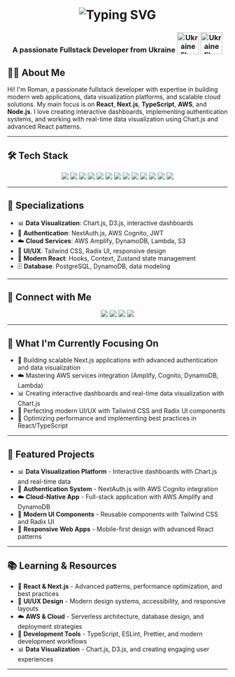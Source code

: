 
<!--
**romantsyhulov/romantsyhulov** is a ✨ _special_ ✨ repository because its `README.md` (this file) appears on your GitHub profile.
-->

<div align="center">
  <h1 align='center'>
<img src="https://readme-typing-svg.demolab.com?font=Fira+Code&weight=600&size=22&pause=1000&color=3F00F7&random=false&width=535&lines=%E2%9C%A8+Hey%2C+I'm+Roman.+You+are+Welcome!+%F0%9F%8C%9F" alt="Typing SVG" />
</h1>

<h3 align='center'>
  A passionate Fullstack Developer from Ukraine 
  
  <img style="vertical-align: sub" src="https://cdn.pixabay.com/photo/2022/03/02/10/23/ukraine-7042810_1280.png" alt="Ukraine Flag" width="50" />
<img style="vertical-align: sub" src="https://as1.ftcdn.net/jpg/05/34/05/82/1000_F_534058274_34ewZbsYXEYfEsPX7hK9uLpNznbe06PR.jpg" alt="Ukraine Flag" width="50" />
</h3>
  <!-- <p>
    <img src="https://komarev.com/ghpvc/?username=romantsyhulov&label=Profile%20views&color=0e75b6&style=flat" alt="Profile views"/>
  </p> -->
</div>


## 🧑‍💻 About Me

Hi! I'm Roman, a passionate fullstack developer with expertise in building modern web applications, data visualization platforms, and scalable cloud solutions. My main focus is on **React**, **Next.js**, **TypeScript**, **AWS**, and **Node.js**. I love creating interactive dashboards, implementing authentication systems, and working with real-time data visualization using Chart.js and advanced React patterns.

---


## 🛠️ Tech Stack

<div align="center">
  <img src="https://img.shields.io/badge/Next.js-000000?style=for-the-badge&logo=nextdotjs&logoColor=white"/>
  <img src="https://img.shields.io/badge/React-20232A?style=for-the-badge&logo=react&logoColor=61DAFB"/>
  <img src="https://img.shields.io/badge/TypeScript-3178C6?style=for-the-badge&logo=typescript&logoColor=white"/>
  <img src="https://img.shields.io/badge/JavaScript-F7DF1E?style=for-the-badge&logo=javascript&logoColor=black"/>
  <img src="https://img.shields.io/badge/Node.js-339933?style=for-the-badge&logo=nodedotjs&logoColor=white"/>
  <img src="https://img.shields.io/badge/AWS-232F3E?style=for-the-badge&logo=amazonaws&logoColor=white"/>
  <img src="https://img.shields.io/badge/Tailwind_CSS-38B2AC?style=for-the-badge&logo=tailwind-css&logoColor=white"/>
  <img src="https://img.shields.io/badge/Chart.js-FF6384?style=for-the-badge&logo=chartdotjs&logoColor=white"/>
  <img src="https://img.shields.io/badge/PostgreSQL-316192?style=for-the-badge&logo=postgresql&logoColor=white"/>
  <img src="https://img.shields.io/badge/DynamoDB-4053D6?style=for-the-badge&logo=amazondynamodb&logoColor=white"/>
  <img src="https://img.shields.io/badge/Git-F05032?style=for-the-badge&logo=git&logoColor=white"/>
  <img src="https://img.shields.io/badge/HTML5-E34F26?style=for-the-badge&logo=html5&logoColor=white"/>
  <img src="https://img.shields.io/badge/CSS3-1572B6?style=for-the-badge&logo=css3&logoColor=white"/>
</div>

---
## 🎯 Specializations

- 📊 **Data Visualization**: Chart.js, D3.js, interactive dashboards
- 🔐 **Authentication**: NextAuth.js, AWS Cognito, JWT
- ☁️ **Cloud Services**: AWS Amplify, DynamoDB, Lambda, S3
- 🎨 **UI/UX**: Tailwind CSS, Radix UI, responsive design
- 📱 **Modern React**: Hooks, Context, Zustand state management
- 🗄️ **Database**: PostgreSQL, DynamoDB, data modeling

<!-- --- -->
<!-- ## 📊 GitHub Stats

<div align="center">
  <img src="https://github-readme-stats.vercel.app/api?username=romantsyhulov&show_icons=true&theme=radical" alt="Roman's GitHub stats" height="150"/>
  <img src="https://github-readme-streak-stats.herokuapp.com/?user=romantsyhulov&theme=radical" alt="GitHub Streak" height="150"/>
  <img src="https://github-readme-stats.vercel.app/api/top-langs/?username=romantsyhulov&layout=compact&theme=radical" alt="Top Languages" height="150"/>
</div> -->

---

## 🤝 Connect with Me

<p align="center">
  <a href="https://www.linkedin.com/in/roman-tsigulov-20754b22b/" target="_blank"><img src="https://img.shields.io/badge/LinkedIn-0A66C2?style=for-the-badge&logo=linkedin&logoColor=white"/></a>
  <a href="mailto:romannamor637@gmail.com?subject=Mail from GitHub" target="_blank"><img src="https://img.shields.io/badge/Gmail-EA4335?style=for-the-badge&logo=gmail&logoColor=white"/></a>
  <a href="https://github.com/Sigul4" target="_blank"><img src="https://img.shields.io/badge/GitHub-100000?style=for-the-badge&logo=github&logoColor=white"/></a>
  <a href="https://romantsyhulov.dev/" target="_blank"><img src="https://img.shields.io/badge/Portfolio-24292F?style=for-the-badge&logo=github&logoColor=white"/></a>
</p>

---

## 🎯 What I'm Currently Focusing On

- 🚀 Building scalable Next.js applications with advanced authentication and data visualization
- ☁️ Mastering AWS services integration (Amplify, Cognito, DynamoDB, Lambda)
- 📊 Creating interactive dashboards and real-time data visualization with Chart.js
- 🎨 Perfecting modern UI/UX with Tailwind CSS and Radix UI components
- 🔧 Optimizing performance and implementing best practices in React/TypeScript

---
## 🚀 Featured Projects

- 📊 **Data Visualization Platform** - Interactive dashboards with Chart.js and real-time data
- 🔐 **Authentication System** - NextAuth.js with AWS Cognito integration
- ☁️ **Cloud-Native App** - Full-stack application with AWS Amplify and DynamoDB
- 🎨 **Modern UI Components** - Reusable components with Tailwind CSS and Radix UI
- 📱 **Responsive Web Apps** - Mobile-first design with advanced React patterns

---
## 📚 Learning & Resources

- 📖 **React & Next.js** - Advanced patterns, performance optimization, and best practices
- 🎨 **UI/UX Design** - Modern design systems, accessibility, and responsive layouts
- ☁️ **AWS & Cloud** - Serverless architecture, database design, and deployment strategies
- 🔧 **Development Tools** - TypeScript, ESLint, Prettier, and modern development workflows
- 📊 **Data Visualization** - Chart.js, D3.js, and creating engaging user experiences

---